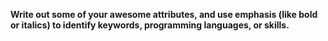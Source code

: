 <b>Write out some of your awesome attributes, and use emphasis (like bold or italics) to identify keywords, programming languages, or skills. </b>
